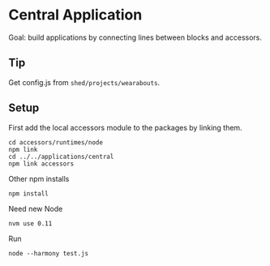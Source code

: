 Central Application
===================

Goal: build applications by connecting lines between blocks and accessors.

Tip
---

Get config.js from `shed/projects/wearabouts`.


Setup
-----

First add the local accessors module to the packages by linking them.

    cd accessors/runtimes/node
    npm link
    cd ../../applications/central
    npm link accessors

Other npm installs

    npm install

Need new Node

    nvm use 0.11

Run 

    node --harmony test.js

